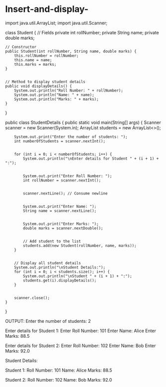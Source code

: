 # Insert-and-display-
import java.util.ArrayList;
import java.util.Scanner;


class Student {
    // Fields
    private int rollNumber;
    private String name;
    private double marks;


    // Constructor
    public Student(int rollNumber, String name, double marks) {
        this.rollNumber = rollNumber;
        this.name = name;
        this.marks = marks;
    }


    // Method to display student details
    public void displayDetails() {
        System.out.println("Roll Number: " + rollNumber);
        System.out.println("Name: " + name);
        System.out.println("Marks: " + marks);
    }
}


public class StudentDetails {
    public static void main(String[] args) {
        Scanner scanner = new Scanner(System.in);
        ArrayList<Student> students = new ArrayList<>();


        System.out.print("Enter the number of students: ");
        int numberOfStudents = scanner.nextInt();


        for (int i = 0; i < numberOfStudents; i++) {
            System.out.println("\nEnter details for Student " + (i + 1) + ":");


            System.out.print("Enter Roll Number: ");
            int rollNumber = scanner.nextInt();


            scanner.nextLine(); // Consume newline


            System.out.print("Enter Name: ");
            String name = scanner.nextLine();


            System.out.print("Enter Marks: ");
            double marks = scanner.nextDouble();


            // Add student to the list
            students.add(new Student(rollNumber, name, marks));
        }


        // Display all student details
        System.out.println("\nStudent Details:");
        for (int i = 0; i < students.size(); i++) {
            System.out.println("\nStudent " + (i + 1) + ":");
            students.get(i).displayDetails();
        }


        scanner.close();
    }
}


OUTPUT:
Enter the number of students: 2


Enter details for Student 1:
Enter Roll Number: 101
Enter Name: Alice
Enter Marks: 88.5


Enter details for Student 2:
Enter Roll Number: 102
Enter Name: Bob
Enter Marks: 92.0








Student Details:


Student 1:
Roll Number: 101
Name: Alice
Marks: 88.5


Student 2:
Roll Number: 102
Name: Bob
Marks: 92.0
